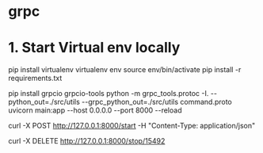 # grpc

# 1. Start Virtual env locally
pip install virtualenv
virtualenv env
source env/bin/activate 
pip install -r requirements.txt

pip install grpcio grpcio-tools
python -m grpc_tools.protoc -I. --python_out=./src/utils --grpc_python_out=./src/utils command.proto
uvicorn main:app --host 0.0.0.0 --port 8000 --reload


curl -X POST http://127.0.0.1:8000/start -H "Content-Type: application/json"

curl -X DELETE http://127.0.0.1:8000/stop/15492